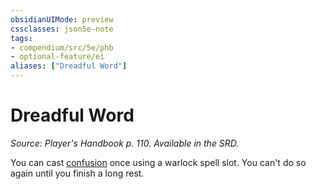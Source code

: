 ```yaml
---
obsidianUIMode: preview
cssclasses: json5e-note
tags:
- compendium/src/5e/phb
- optional-feature/ei
aliases: ["Dreadful Word"]
---
```

# Dreadful Word
*Source: Player's Handbook p. 110. Available in the SRD.* 

You can cast [confusion](../../spells/confusion.md#) once using a warlock spell slot. You can't do so again until you finish a long rest.